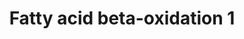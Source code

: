---
annotations:
- type: Pathway Ontology
  value: classic metabolic pathway
- type: Pathway Ontology
  value: fatty acid beta degradation pathway
authors:
- Nsalomonis
- MaintBot
- Evelo
- C.Redfern
- Christine Chichester
- Timverbruggen
- Eweitz
- DeSl
communities:
- Lipids
description: Molecular mechanisms regulating lipid storage and metabolism.
last-edited: 2021-05-27
organisms:
- Caenorhabditis elegans
redirect_from:
- /index.php/Pathway:WP126
- /instance/WP126
schema-jsonld:
- '@context': https://schema.org/
  '@id': https://wikipathways.github.io/pathways/WP126.html
  '@type': Dataset
  creator:
    '@type': Organization
    name: WikiPathways
  description: Molecular mechanisms regulating lipid storage and metabolism.
  keywords:
  - C05D11.7
  - Y65B4BL.5
  - ech-6
  - Acyl-CoA
  - Acetyl-CoA
  - ACSL5
  - F54C8.1
  - LIPC
  - tpi-1
  - C36A4.9
  - Glycolysis MAPP
  - E04F6.5
  - CPT1B
  - cka-1
  - B0395.3
  - Dihydroxyacetone Phosphate
  - R11F4.1
  - Dxotetradecanoyl-CoA
  - Glycerol
  - lipase
  - 3-Oxopalmitoyl-CoA
  - L-Glycerol-3-Phosphate
  - Trans-Tetradex-2-enoyl-CoA
  - 2-trans-dodecenoyl-CoA
  - See Beta Oxidation 2
  - Myristoyl-CoA
  - B0303.3
  - Fatty Acid
  - T08B2.7
  - (S)-3-Hydroxydodexanonyl-CoA
  - GK2
  - Triacylglycerol
  - cpt-1
  - LPL
  - Decanoyl-CoA
  - See TCA Cycle
  - (S)-3-Hydroxyhexadecanoyl-CoA
  - C46C11.1
  - Lauroyl-CoA
  - ACSL6
  - F37C12.7
  - See TCA Cycle MAPP
  - Glyceraldehyde-3-Phosphate
  - T25G3.4
  - dif-1
  - ACADL
  - (S)-3-Hydroxytetradecanoyl-CoA
  - 3-Oxododexanoyl-CoA
  - cpt-2
  - acs-17
  - Trans-Hexadecanoyl-CoA
  - Palmitoyl-CoA
  license: CC0
  name: Fatty acid beta-oxidation 1
seo: CreativeWork
title: Fatty acid beta-oxidation 1
wpid: WP126
---
